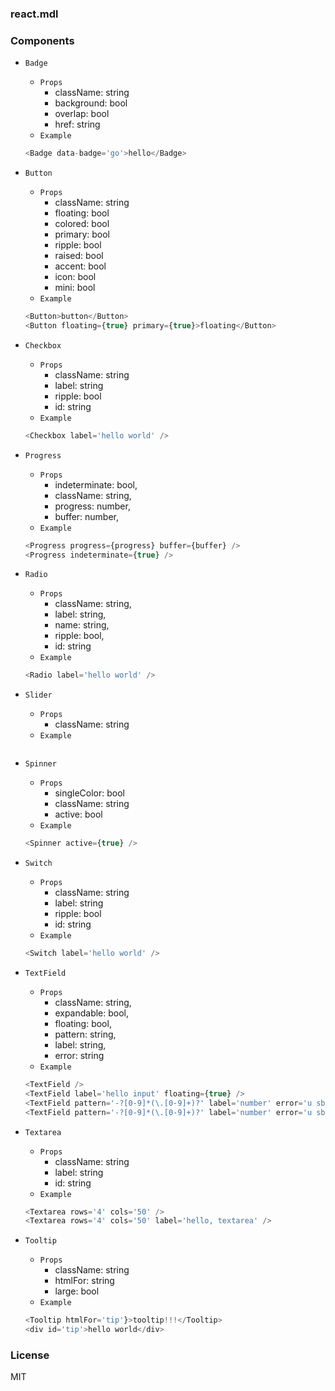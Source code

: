 
### react.mdl

### Components

* `Badge`
  - `Props`
    * className: string
    * background: bool
    * overlap: bool
    * href: string
  - `Example`
  ```js
  <Badge data-badge='go'>hello</Badge>
  ```

* `Button`
  - `Props`
    * className: string
    * floating: bool
    * colored: bool
    * primary: bool
    * ripple: bool
    * raised: bool
    * accent: bool
    * icon: bool
    * mini: bool
  - `Example`
  ```js
  <Button>button</Button>
  <Button floating={true} primary={true}>floating</Button>
  ```

* `Checkbox`
  - `Props`
    * className: string
    * label: string
    * ripple: bool
    * id: string
  - `Example`
  ```js
  <Checkbox label='hello world' />
  ```

* `Progress`
  - `Props`
    * indeterminate: bool,
    * className: string,
    * progress: number,
    * buffer: number,
  - `Example`
  ```js
  <Progress progress={progress} buffer={buffer} />
  <Progress indeterminate={true} />
  ```

* `Radio`
  - `Props`
    * className: string,
    * label: string,
    * name: string,
    * ripple: bool,
    * id: string
  - `Example`
  ```js
  <Radio label='hello world' />
  ```

* `Slider`
  - `Props`
    * className: string
  - `Example`
  ```js
  ```

* `Spinner`
  - `Props`
    * singleColor: bool
    * className: string
    * active: bool
  - `Example`
  ```js
  <Spinner active={true} />
  ```

* `Switch`
  - `Props`
    * className: string
    * label: string
    * ripple: bool
    * id: string
  - `Example`
  ```js
  <Switch label='hello world' />
  ```

* `TextField`
  - `Props`
    * className: string,
    * expandable: bool,
    * floating: bool,
    * pattern: string,
    * label: string,
    * error: string
  - `Example`
  ```js
  <TextField />
  <TextField label='hello input' floating={true} />
  <TextField pattern='-?[0-9]*(\.[0-9]+)?' label='number' error='u sb' floating={true} />
  <TextField pattern='-?[0-9]*(\.[0-9]+)?' label='number' error='u sb' expandable={true} />
  ```

* `Textarea`
  - `Props`
    * className: string
    * label: string
    * id: string
  - `Example`
  ```js
  <Textarea rows='4' cols='50' />
  <Textarea rows='4' cols='50' label='hello, textarea' />
  ```

* `Tooltip`
  - `Props`
    * className: string
    * htmlFor: string
    * large: bool
  - `Example`
  ```js
  <Tooltip htmlFor='tip'}>tooltip!!!</Tooltip>
  <div id='tip'>hello world</div>
  ```

### License
MIT
